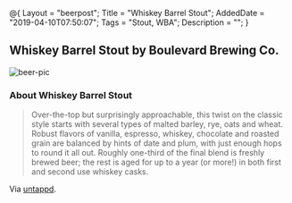 @{
 Layout = "beerpost";
 Title = "Whiskey Barrel Stout";
 AddedDate = "2019-04-10T07:50:07";
 Tags = "Stout, WBA";
 Description = "";
 }
 

## Whiskey Barrel Stout by Boulevard Brewing Co.

![beer-pic]

### About Whiskey Barrel Stout

> Over-the-top but surprisingly approachable, this twist on the classic style starts with several types of malted barley, rye, oats and wheat. Robust flavors of vanilla, espresso, whiskey, chocolate and roasted grain are balanced by hints of date and plum, with just enough hops to round it all out. Roughly one-third of the final blend is freshly brewed beer; the rest is aged for up to a year (or more!) in both first and second use whiskey casks.

Via [untappd][untappd-url].

[untappd-url]: <https://untappd.com//b/boulevard-brewing-co-whiskey-barrel-stout/2279395>
[beer-pic]: https://jasonpowley.com/assets/img/2019-04-10-whiskey-barrel-stout.jpeg "Whiskey Barrel Stout by Boulevard Brewing Co."
